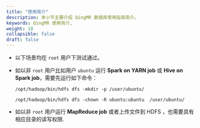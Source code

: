 ```yaml
---
title: "使用简介"
description: 本小节主要介绍 QingMR 数据库使用指南简介。 
keywords: QingMR 使用简介,
weight: 10
collapsible: false
draft: false
---
```




- 以下场景均在 `root` 用户下测试通过。

- 如以非 `root` 用户比如用户 `ubuntu` 运行 **Spark on YARN job** 或 **Hive on Spark job**，需要先运行如下命令：

   ```shell
   /opt/hadoop/bin/hdfs dfs -mkdir -p /user/ubuntu/

   /opt/hadoop/bin/hdfs dfs -chown -R ubuntu:ubuntu  /user/ubuntu/
   ```

- 如以非 `root` 用户运行 **MapReduce job** 或者上传文件到 HDFS ，也需要具有相应目录的读写权限.
